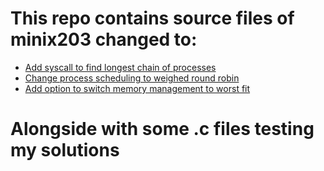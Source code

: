 # This repo contains source files of minix203 changed to:
-   [Add syscall to find longest chain of processes](syscall)
-   [Change process scheduling to weighed round robin](scheduling)
-   [Add option to switch memory management to worst fit](memory-management)

# Alongside with some .c files testing my solutions
